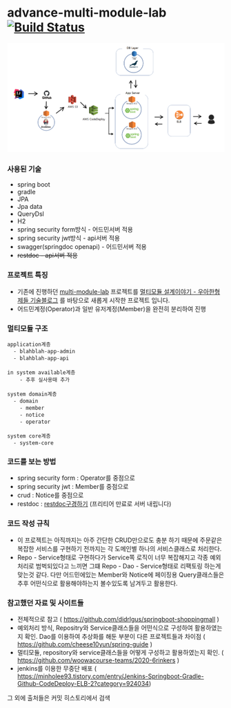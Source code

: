 # advance-multi-module-lab [![Build Status](https://travis-ci.org/cocota93/advance-multi-module-lab.svg?branch=master)](https://travis-ci.org/cocota93/advance-multi-module-lab)

![](help_doc/image/img_1.png)

### 사용된 기술
- spring boot
- gradle
- JPA 
- Jpa data 
- QueryDsl 
- H2
- spring security form방식 - 어드민서버 적용
- spring security jwt방식 - api서버 적용
- swagger(springdoc openapi) - 어드민서버 적용
- ~~restdoc - api서버 적용~~

### 프로젝트 특징
- 기존에 진행하던 [multi-module-lab](https://github.com/cocota93/multi-module-lab) 프로젝트를 [멀티모듈 설계이야기 - 우아한형제들 기술블로그](https://woowabros.github.io/study/2019/07/01/multi-module.html)
를 바탕으로 새롭게 시작한 프로젝트 입니다.
- 어드민계정(Operator)과 일반 유저계정(Member)을 완전히 분리하여 진행


### 멀티모듈 구조
```
application계층
  - blahblah-app-admin
  - blahblah-app-api

in system available계층
    - 추후 실사용때 추가
    
system domain계층
  - domain
    - member
    - notice
    - operator
  
system core계층  
  - system-core
```

### 코드를 보는 방법
- spring security form : Operator를 중점으로
- spring security jwt : Member를 중점으로
- crud : Notice를 중점으로
- restdoc : [restdoc구경하기](http://ec2-3-35-121-25.ap-northeast-2.compute.amazonaws.com/docs/index.html) (프리티어 만료로 서버 내립니다)


### 코드 작성 규칙
- 이 프로젝트는 아직까지는 아주 간단한 CRUD만으로도 충분 하기 때문에 주문같은 복잡한 서비스를 구현하기 전까지는 각 도메인별 하나의 서비스클래스로 처리한다.
- Repo - Service형태로 구현하다가 Service쪽 로직이 너무 복잡해지고 각종 예외처리로 범벅되있다고 느끼면 그떄 Repo - Dao - Service형태로 리팩토링 하는게 맞는것 같다. 다만 어드민에있는 Member와 Notice에 페이징용 Query클래스들은 추후 어떤식으로 활용해야하는지 볼수있도록 남겨두고 활용한다.

### 참고했던 자료 및 사이트들
- 전체적으로 참고 ( https://github.com/didrlgus/springboot-shoppingmall )
- 예외처리 방식, Repositry와 Service클래스들을 어떤식으로 구성하여 활용하였는지 확인. Dao를 이용하여 추상화를 해둔 부분이 다른 프로젝트들과 차이점 ( https://github.com/cheese10yun/spring-guide )
- 멀티모듈, repository와 service클래스들을 어떻게 구성하고 활용하였는지 확인. ( https://github.com/woowacourse-teams/2020-6rinkers )
- jenkins를 이용한 무중단 배포 ( https://minholee93.tistory.com/entry/Jenkins-Springboot-Gradle-Github-CodeDeploy-ELB-2?category=924034)

그 외에 출처들은 커밋 히스토리에서 검색

